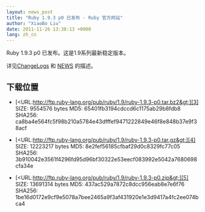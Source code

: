 ```yaml
---
layout: news_post
title: "Ruby 1.9.3 p0 已发布 - Ruby 官方网站"
author: "XiaoBo Liu"
date: 2011-11-26 13:38:13 +0000
lang: zh_cn
---
```


Ruby 1.9.3 p0 已发布。这是1.9系列最新稳定版本。

详见[ChangeLogs][1] 和 [NEWS][2] 的描述。

## 下载位置

* [&lt;URL:http://ftp.ruby-lang.org/pub/ruby/1.9/ruby-1.9.3-p0.tar.bz2&gt;][3]
  SIZE: 9554576 bytes
  MD5: 65401fb3194cdccd6c1175ab29b8fdb8
  SHA256: ca8ba4e564fc5f98b210a5784e43dfffef9471222849e46f8e848b37e9f38acf

* [&lt;URL:http://ftp.ruby-lang.org/pub/ruby/1.9/ruby-1.9.3-p0.tar.gz&gt;][4]
  SIZE: 12223217 bytes
  MD5: 8e2fef56185cfbaf29d0c8329fc77c05
  SHA256: 3b910042e3561f4296fd95d96bf30322e53eecf083992e5042a7680698cfa34e

* [&lt;URL:http://ftp.ruby-lang.org/pub/ruby/1.9/ruby-1.9.3-p0.zip&gt;][5]
  SIZE: 13691314 bytes
  MD5: 437ac529a7872c8dcc956eab8e7e6f76
  SHA256: 1be16d0172e9cf9e5078a7bee2465a9f3af431920e1e3d9417a4fc2ee074bca4



[1]: http://svn.ruby-lang.org/repos/ruby/tags/v1_9_3_0/ChangeLog
[2]: http://svn.ruby-lang.org/repos/ruby/tags/v1_9_3_0/NEWS
[3]: http://ftp.ruby-lang.org/pub/ruby/1.9/ruby-1.9.3-p0.tar.bz2
[4]: http://ftp.ruby-lang.org/pub/ruby/1.9/ruby-1.9.3-p0.tar.gz
[5]: http://ftp.ruby-lang.org/pub/ruby/1.9/ruby-1.9.3-p0.zip
